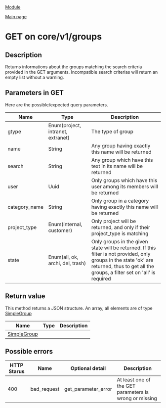 
[Module](./README.md)

[Main page](../README.md)


# GET on core/v1/groups

## Description


Returns informations about the groups matching the search criteria provided in the GET arguments. Incompatible search criterias will return an empty list without a warning.





## Parameters in GET

Here are the possible/expected query parameters.

Name    |  Type   |  Description 
--------|---------|--------------
gtype | Enum(project, intranet, extranet) | The type of group
name | String | Any group having exactly this name will be returned
search | String | Any group which have this text in its name will be returned
user | Uuid | Only groups which have this user among its members will be returned
category_name | String | Only group in a category having exactly this name will be returned
project_type | Enum(internal, customer) | Only project will be returned, and only if their project_type is matching
state | Enum(all, ok, archi, del, trash) | Only groups in the given state will be returned. If this filter is not provided, only groups in the state 'ok' are returned, thus to get all the groups, a filter set on 'all' is required






## Return value


This method returns a JSON structure. An array, all elements are of type <a href="../types/SimpleGroup.html">SimpleGroup</a> 

Name   |  Type   |  Description
-------|---------|-------------
 | [SimpleGroup](../types/SimpleGroup.md) | 






## Possible errors


HTTP Starus | Name   | Optional detail   | Description  
------------|--------|-------------------|------------
400 | bad_request | get_parameter_error | At least one of the GET parameters is wrong or missing	



